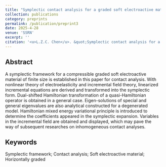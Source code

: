 ```yaml
---
title: "Symplectic contact analysis for a graded soft electroactive material under uniform biasing fields"
collection: publications
category: preprints
permalink: /publication/preprint3
date: 2025-4-28
venue: 'SSRN'
excerpt: ''
citation: '<u>L.Z.C. Chen</u>. &quot;Symplectic contact analysis for a graded soft electroactive material under uniform biasing fields. &quot; <i>SSRN</i>, 2024. http://dx.doi.org/10.2139/ssrn.5233013'
---
```


<!---
paperurl: 'http://chainjackson.github.io/Chain.github.io/files/preprint1.pdf'
--->

## Abstract
A symplectic framework for a compressible graded soft electroactive material of finite size is established in this paper for contact analysis.  With nonlinear theory of electroelasticity and incremental field theory, linearized incremental equations are derived and transformed into the symplectic form.  Dual-shifted Hamiltonian transformation of a quasi-Hamiltonian operator is obtained in a general case.  Eigen-solutions of special and general eigenvalues are also analytical constructed for a degenerated model.  Hamiltonian mixed energy variational principle is introduced to determine the coefficients appeared in the symplectic expansion.  Variables in the incremental field are obtained and displayed, which may pave the way of subsequent researches on inhomogeneous contact analyses.

## Keywords
Symplectic framework; Contact analysis; Soft electroactive material; Horizontally graded
